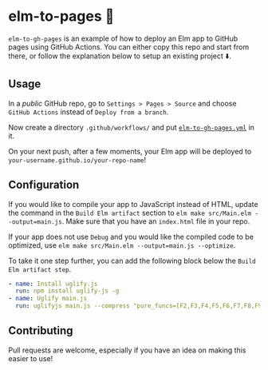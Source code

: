 # elm-to-pages 🌳
`elm-to-gh-pages` is an example of how to deploy an Elm app to GitHub pages using GitHub Actions. You can either copy this repo and start from there, or follow the explanation below to setup an existing project ⬇️.

## Usage
In a _public_ GitHub repo, go to `Settings > Pages > Source` and choose `GitHub Actions` instead of `Deploy from a branch`.

Now create a directory `.github/workflows/` and put [`elm-to-gh-pages.yml`](./.github/workflows/elm-to-gh-pages.yml) in it.

On your next push, after a few moments, your Elm app will be deployed to `your-username.github.io/your-repo-name`!

## Configuration

If you would like to compile your app to JavaScript instead of HTML, update the command in the `Build Elm artifact` section to `elm make src/Main.elm --output=main.js`. Make sure that you have an `index.html` file in your repo.

If your app does not use `Debug` and you would like the compiled code to be optimized, use `elm make src/Main.elm --output=main.js --optimize`.

To take it one step further, you can add the following block below the `Build Elm artifact step`.

```yaml
- name: Install uglify.js
  run: npm install uglify-js -g
- name: Uglify main.js
  run: uglifyjs main.js --compress "pure_funcs=[F2,F3,F4,F5,F6,F7,F8,F9,A2,A3,A4,A5,A6,A7,A8,A9],pure_getters,keep_fargs=false,unsafe_comps,unsafe" | uglifyjs --mangle --output main.js
```

## Contributing
Pull requests are welcome, especially if you have an idea on making this easier to use!
